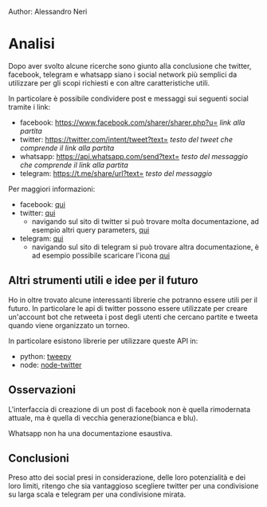 Author: Alessandro Neri

# Analisi
Dopo aver svolto alcune ricerche sono giunto alla conclusione che twitter, facebook, telegram e whatsapp siano i social network più semplici da utilizzare per gli scopi richiesti e con altre caratteristiche utili.

In particolare è possibile condividere post e messaggi sui seguenti social tramite i link:
- facebook: https://www.facebook.com/sharer/sharer.php?u= *link alla partita*
- twitter: https://twitter.com/intent/tweet?text= *testo del tweet che comprende il link alla partita*
- whatsapp: https://api.whatsapp.com/send?text= *testo del messaggio che comprende il link alla partita*
- telegram: https://t.me/share/url?text= *testo del messaggio*

Per maggiori informazioni:
- facebook: [qui](https://developers.facebook.com/docs/plugins/share-button/)
- twitter: [qui](https://developer.twitter.com/en/docs/twitter-for-websites/tweet-button/overview)
    - navigando sul sito di twitter si può trovare molta documentazione, ad esempio altri query parameters, [qui](https://developer.twitter.com/en/docs/twitter-for-websites/web-intents/overview)
- telegram: [qui](https://core.telegram.org/widgets/share)
    - navigando sul sito di telegram si può trovare altra documentazione, è ad esempio possibile scaricare l'icona [qui](https://telegram.org/press#telegram-logos)

## Altri strumenti utili e idee per il futuro
Ho in oltre trovato alcune interessanti librerie che potranno essere utili per il futuro. In particolare le api di twitter possono essere utilizzate per creare un'account bot che retweeta i post degli utenti che cercano partite e tweeta quando viene organizzato un torneo.

In particolare esistono librerie per utilizzare queste API in:
- python: [tweepy](https://www.tweepy.org/)
- node: [node-twitter](https://github.com/desmondmorris/node-twitter)

## Osservazioni
L'interfaccia di creazione di un post di facebook non è quella rimodernata attuale, ma è quella di vecchia generazione(bianca e blu).

Whatsapp non ha una documentazione esaustiva.

## Conclusioni
Preso atto dei social presi in considerazione, delle loro potenzialità e dei loro limiti, ritengo che sia vantaggioso scegliere twitter per una condivisione su larga scala e telegram per una condivisione mirata.